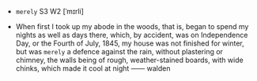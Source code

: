 - `merely` S3 W2 [ˈmɪrli]



- When first I took up my abode in the woods, that is, began to spend my nights as well as days there, which, by accident, was on Independence Day, or the Fourth of July, 1845, my house was not finished for winter, but was `merely` a defence against the rain, without plastering or chimney, the walls being of rough, weather-stained boards, with wide chinks, which made it cool at night —— walden